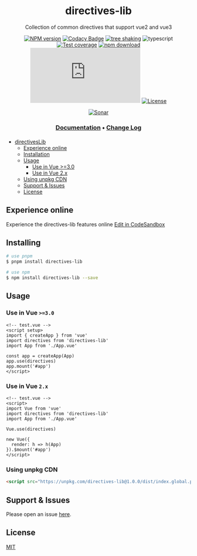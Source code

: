<div style="text-align: center;" align="center">

# directives-lib

Collection of common directives that support vue2 and vue3

[![NPM version][npm-image]][npm-url]
[![Codacy Badge][codacy-image]][codacy-url]
[![tree shaking][tree-shaking-image]][tree-shaking-url]
![typescript][typescript-url]
[![Test coverage][codecov-image]][codecov-url]
[![npm download][download-image]][download-url]
[![gzip][gzip-image]][gzip-url]
[![License][license-image]][license-url]

[![Sonar][sonar-image]][sonar-url]

</div>

<div style="text-align: center; margin-bottom: 20px;" align="center">

### **[Documentation](https://www.saqqdy.com/directives-lib)** • **[Change Log](./CHANGELOG.md)**

</div>

- [directivesLib](#directives-lib)
  - [Experience online](#experience-online)
  - [Installation](#installation)
  - [Usage](#usage)
    - [Use in Vue >=3.0](#use-in-vue-30)
    - [Use in Vue 2.x](#use-in-vue-2x)
  - [Using unpkg CDN](#using-unpkg-cdn)
  - [Support & Issues](#support--issues)
  - [License](#license)

## Experience online

Experience the directives-lib features online [Edit in CodeSandbox](https://codesandbox.io/p/sandbox/github/saqqdy/directives-lib/tree/master/examples)

## Installing

```bash
# use pnpm
$ pnpm install directives-lib

# use npm
$ npm install directives-lib --save
```

## Usage

### Use in Vue `>=3.0`

```vue
<!-- test.vue -->
<script setup>
import { createApp } from 'vue'
import directives from 'directives-lib'
import App from './App.vue'

const app = createApp(App)
app.use(directives)
app.mount('#app')
</script>
```

### Use in Vue `2.x`

```vue
<!-- test.vue -->
<script>
import Vue from 'vue'
import directives from 'directives-lib'
import App from './App.vue'

Vue.use(directives)

new Vue({
  render: h => h(App)
}).$mount('#app')
</script>
```

### Using unpkg CDN

```html
<script src="https://unpkg.com/directives-lib@1.0.0/dist/index.global.prod.js"></script>
```

## Support & Issues

Please open an issue [here](https://github.com/saqqdy/directives-lib/issues).

## License

[MIT](LICENSE)

[npm-image]: https://img.shields.io/npm/v/directives-lib.svg?style=flat-square
[npm-url]: https://npmjs.org/package/directives-lib
[codacy-image]: https://app.codacy.com/project/badge/Grade/f70d4880e4ad4f40aa970eb9ee9d0696
[codacy-url]: https://www.codacy.com/gh/saqqdy/directives-lib/dashboard?utm_source=github.com&utm_medium=referral&utm_content=saqqdy/directives-lib&utm_campaign=Badge_Grade
[tree-shaking-image]: https://badgen.net/bundlephobia/tree-shaking/directives-lib
[tree-shaking-url]: https://bundlephobia.com/package/directives-lib
[typescript-url]: https://badgen.net/badge/icon/typescript?icon=typescript&label
[codecov-image]: https://img.shields.io/codecov/c/github/saqqdy/directives-lib.svg?style=flat-square
[codecov-url]: https://codecov.io/github/saqqdy/directives-lib?branch=master
[download-image]: https://img.shields.io/npm/dm/directives-lib.svg?style=flat-square
[download-url]: https://npmjs.org/package/directives-lib
[gzip-image]: http://img.badgesize.io/https://unpkg.com/directives-lib/dist/index.global.prod.js?compression=gzip&label=gzip%20size:%20JS
[gzip-url]: http://img.badgesize.io/https://unpkg.com/directives-lib/dist/index.global.prod.js?compression=gzip&label=gzip%20size:%20JS
[license-image]: https://img.shields.io/badge/License-MIT-blue.svg
[license-url]: LICENSE
[sonar-image]: https://sonarcloud.io/api/project_badges/quality_gate?project=saqqdy_directives-lib
[sonar-url]: https://sonarcloud.io/dashboard?id=saqqdy_directives-lib
